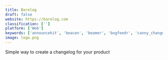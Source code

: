 ```yaml
---
title: Barelog
draft: false 
website: https://barelog.com
classification: ['']
platform: ['Web']
keywords: ['announcekit', 'beacon', 'beamer', 'bugfeedr', 'canny_changelog', 'changecrab', 'changelog_for_intercom_by_beamer', 'changelogfy', 'creators_log', 'dashlane_password_changer', 'evolvr.io', 'fireup', 'headway', 'jira', 'levels_theme', 'magnify', 'makerkit', 'noticeable', 'roadmap', 'scheduly', 'webgazer']
image: logo.png
---
```

Simple way to create a changelog for your product